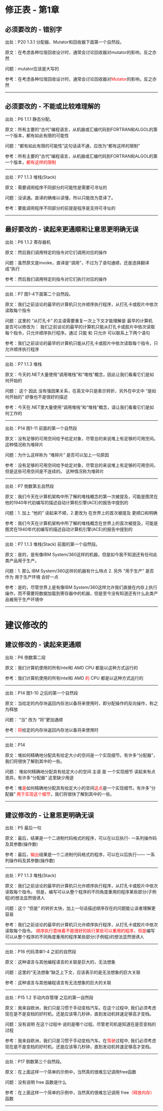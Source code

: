 # 修正表 - 第1章

## 必须要改的 - 错别字

出处：P20 1.3.1  分配器、Mutator和回收器下面第一个自然段。

原文：在考虑各种垃圾回收设计时，通常会讨论回收器对mutator的影响，反之亦然

问题：mutator应该是大写的

参考：在考虑各种垃圾回收设计时，通常会讨论回收器对<font color=red>Mutator</font>的影响，反之亦然

------

## 必须要改的 - 不能或比较难理解的

出处：P6 1.1.1  静态分配。

原文：所有主要的“古代”编程语言，从机器或汇编代码到FORTRAN和ALGOL的第一个版本，都有如此有限的可能性

问题：“都有如此有限的可能性”这句话读不通，应改为“都有这样的限制”

参考：所有主要的“古代”编程语言，从机器或汇编代码到FORTRAN和ALGOL的第一个版本，<font color=red>都有这样的限制</font>

------

出处：P7 1.1.3  堆栈(Stack)

原文：需要调用程序不同部分的可能性是需要可寻址的

问题：没读通。直译的确难以读懂，所以只能改为意译了。

参考：要能调用程序不同部分的前提是程序是支持可寻址的

------

## 最好要改的 - 读起来更通顺和让意思更明确无误

出处：P6 1.1.2  寄存器机

原文：然后我们调用特定的指令对它们调用对应的操作

问题：虽然原文是invoke，直译是“调用”，不过为了语句通顺，还是选择翻译成“执行

参考：然后我们调用特定的指令对它们执行对应的操作

------

出处：P7 图1-4下面第二个自然段。

原文：我们之前谈论的最早的计算机只允许顺序执行程序，从打孔卡或胶片中依次读取每个指令

问题：这里的 “从打孔卡” 的主语需要重复一次上下文才能理解是 最早的计算机 是否可以修改为：
我们之前谈论的最早的计算机只能从打孔卡或胶片中依次读取每个指令，只允许顺序执行程序。通过 只能 和 只允许 可以联系上下两个语句

参考：我们之前谈论的最早的计算机只能从打孔卡或胶片中依次读取每个指令，只允许顺序执行程序

------

出处：P7 1.1.3 堆栈

原文：今天的.NET大量使用“调用堆栈”和“堆栈”概念，因此让我们看看它们是如何开始的

问题： 这个 因此 没有强因果关系，在英文中只是表示转折，另外在中文中 “是如何开始的” 好像也不是很好的描述

参考：今天在.NET里大量使用“调用堆栈”和“堆栈”概念，请让我们看看它们是如何工作的

------

出处：P14 图1-11 前面的第一个自然段

原文：没有足够的可用空间给予给定对象，尽管总的来说堆上有足够的可用空间。 这种情况称为堆碎片

问题：为什么这样称为 “堆碎片” 是否可以加上一句原因

参考：没有足够的可用空间给予给定对象，尽管总的来说堆上有足够的可用空间，但是这些可用空间是不连续的。 这种情况称为堆碎片

------

出处：P7 倒数第五自然段

原文：我们今天在计算机架构中所了解的堆栈概念的第一次被提及，可能是图灵在他的1940年代初编写的描述自动计算机引擎(ACE)的报告中提到的

问题：1. 加上 “他的” 读起来不顺，2.更改为 在世界上的首次被提及 更顺口和明确

参考：我们今天在计算机架构中所了解的堆栈概念在世界上的首次被提及，可能是图灵在1940年代初编写的描述自动计算机引擎(ACE)的报告中提到的

------

出处：P7 1.1.3  堆栈(Stack) 前面的第一个自然段。

原文：是的，是有像IBM System/360这样的机器，但是如今我不知道还有任何此类产品用于生产。

问题：1. 那么 IBM System/360这样的机器有什么特点 2. 另外 "用于生产" 是否作为 用于生产环境 会好一点

参考：是的，尽管世界上是有像IBM System/360这样允许我们直接在内存上执行操作，而不需要将数据加载到寄存器中的机器，但是至今没有知道还有什么此类产品被用于生产环境中

------

# 建议修改的

## 建议修改的 - 读起来更通顺

出处：P6 倒数第二段

原文：我们计算机使用的所有Intel和 AMD CPU 都是以这种方式运行的

参考：我们计算机使用的所有Intel和 AMD <font color=red>的</font> CPU 都是以这种方式运行的

------

出处：P14 图1-10 之后的第一个自然段

原文：当给定的内存块返回内存池以备将来使用时，即分配操作的反向操作，称之为释放

问题： “当” 改为 “将”更加通顺

参考：<font color=red>将</font>给定的内存块返回内存池以备将来使用时

------

出处：P14 

原文：堆如何精确地分配具有给定大小的空间是一个实现细节。有许多“分配器”，我们将很快了解到其中的一些。

问题： 堆如何精确地分配具有给定大小的空间 主语 是 一个实现细节 读起来有点诡异。有许多“分配器” 这里缺少用途

参考：堆<font color=red>是</font>如何精确地分配具有给定大小的空间<font color=red>这点</font>是一个实现细节。有许多“分配器” <font color=red>用于实现这个细节</font>，我们将很快了解到其中的一些。

------

## 建议修改的 - 让意思更明确无误

出处：P5 最后一句

原文：最后，结果是一个二进制代码格式的程序，可以在以后执行- 一系列操作码及其参数(操作数)

参考：最后，<font color=red>输出</font>结果是一个二进制代码格式的程序，可以在以后执行—— 一系列操作码及其参数(操作数)

------

出处：P7 1.1.3  堆栈(Stack)

原文：我们之前谈论的最早的计算机只允许顺序执行程序，从打孔卡或胶片中依次读取每个指令。 但是，编写可以从整个程序的不同角度重用的程序某些部分(子例程)的想法显然很诱人

问题：这个 “但是” 的转折太快，加上一句话描述顺序存在的问题能让读者理解更容易

参考：我们之前谈论的最早的计算机只允许顺序执行程序，从打孔卡或胶片中依次读取每个指令。 <font color=red>顺序执行意味着不能很好的执行某些可以重用的程序，但是</font>编写可以从整个程序的不同角度重用的程序某些部分(子例程)的想法显然很诱人

------

出处：P16 代码清单1-4  之前的自然段

原文：这种语言与其他编程语言的关联是巨大的，无法想象

问题：这里的“无法想象”缺乏上下文，应该表示的是无法想象的巨大关联

参考：这种语言与其他编程语言有无法想象的巨大的关联

------

出处：P15 1.2  手动内存管理 之后的第一自然段

原文：我来自欧洲，我们只是习惯于手动变档汽车。在这个过程中, 我们必须考虑现在是不是变档的好时机，还是应该等几秒钟，直到发动机转速足够高才变档。

问题：没有说明 在这个过程中 说的是哪个过程。尽管老司机是知道在是否变档的过程

参考：我来自欧洲，我们只是习惯于手动变档汽车。在<font color=red>驾驶</font>过程中, 我们必须考虑现在是不是变档的好时机，还是应该等几秒钟，直到发动机转速足够高才变档。

------

出处：P17 倒数第三个自然段。

原文：在上面这样一个简单的示例中，当然真的很难忘记调用free函数

问题：没有说明 free 函数是什么

参考：在上面这样一个简单的示例中，当然真的很难忘记调用 free<font color=red>（释放内存）</font>函数

------